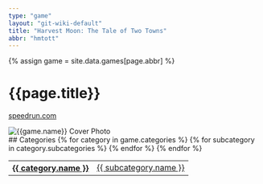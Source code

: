 ```yaml
---
type: "game"
layout: "git-wiki-default"
title: "Harvest Moon: The Tale of Two Towns"
abbr: "hmtott"
---
```


{% assign game = site.data.games[page.abbr] %}

# {{page.title}}
[speedrun.com]({{game.url}})

<div class="float-right"><img src="{{game.boxart}}" alt="{{game.name}} Cover Photo" /></div>
<div class="clear"></div>
## Categories

<table class="category-table">
    {% for category in game.categories %}
    <tr>
        <th><a href="/wiki/{{category.abbr}}">{{ category.name }}</a></th>
        {% for subcategory in category.subcategories %}
        <td><a href="/wiki/{{category.abbr}}/{{subcategory.abbr}}">{{ subcategory.name }}</a></td>
        {% endfor %}
    </tr>
    {% endfor %}
</table>
